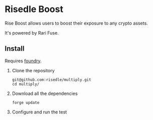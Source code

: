 # Risedle Boost

Rise Boost allows users to boost their exposure to any crypto assets.

It's powered by Rari Fuse.

## Install

Requires [foundry](https://github.com/gakonst/foundry#installation).

1. Clone the repository
   ```
   git@github.com:risedle/multiply.git
   cd multiply/
   ```
2. Download all the dependencies
   ```
   forge update
   ```
3. Configure and run the test

